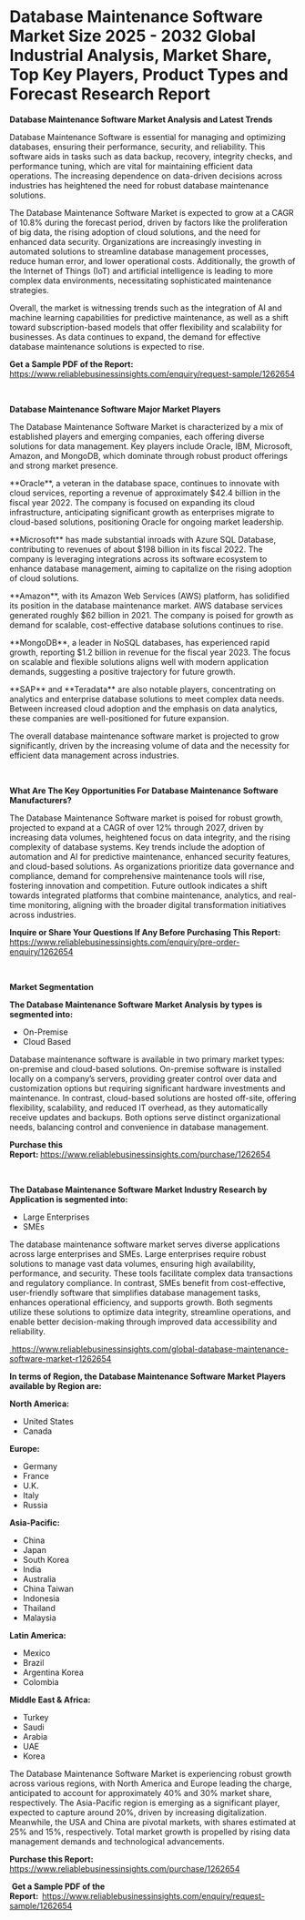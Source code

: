 <p><h1>Database Maintenance Software Market Size 2025 - 2032 Global Industrial Analysis, Market Share, Top Key Players, Product Types and Forecast Research Report</h1></p><p><strong>Database Maintenance Software Market Analysis and Latest Trends</strong></p>
<p><p>Database Maintenance Software is essential for managing and optimizing databases, ensuring their performance, security, and reliability. This software aids in tasks such as data backup, recovery, integrity checks, and performance tuning, which are vital for maintaining efficient data operations. The increasing dependence on data-driven decisions across industries has heightened the need for robust database maintenance solutions.</p><p>The Database Maintenance Software Market is expected to grow at a CAGR of 10.8% during the forecast period, driven by factors like the proliferation of big data, the rising adoption of cloud solutions, and the need for enhanced data security. Organizations are increasingly investing in automated solutions to streamline database management processes, reduce human error, and lower operational costs. Additionally, the growth of the Internet of Things (IoT) and artificial intelligence is leading to more complex data environments, necessitating sophisticated maintenance strategies. </p><p>Overall, the market is witnessing trends such as the integration of AI and machine learning capabilities for predictive maintenance, as well as a shift toward subscription-based models that offer flexibility and scalability for businesses. As data continues to expand, the demand for effective database maintenance solutions is expected to rise.</p></p>
<p><strong>Get a Sample PDF of the Report:&nbsp;</strong> <a href="https://www.reliablebusinessinsights.com/enquiry/request-sample/1262654?utm_campaign=2924&utm_medium=2&utm_source=Github&utm_content=ia&utm_term=20042025&utm_id=database-maintenance-software">https://www.reliablebusinessinsights.com/enquiry/request-sample/1262654</a></p>
<p>&nbsp;</p>
<p><strong>Database Maintenance Software Major Market Players</strong></p>
<p><p>The Database Maintenance Software Market is characterized by a mix of established players and emerging companies, each offering diverse solutions for data management. Key players include Oracle, IBM, Microsoft, Amazon, and MongoDB, which dominate through robust product offerings and strong market presence.</p><p>**Oracle**, a veteran in the database space, continues to innovate with cloud services, reporting a revenue of approximately $42.4 billion in the fiscal year 2022. The company is focused on expanding its cloud infrastructure, anticipating significant growth as enterprises migrate to cloud-based solutions, positioning Oracle for ongoing market leadership.</p><p>**Microsoft** has made substantial inroads with Azure SQL Database, contributing to revenues of about $198 billion in its fiscal 2022. The company is leveraging integrations across its software ecosystem to enhance database management, aiming to capitalize on the rising adoption of cloud solutions.</p><p>**Amazon**, with its Amazon Web Services (AWS) platform, has solidified its position in the database maintenance market. AWS database services generated roughly $62 billion in 2021. The company is poised for growth as demand for scalable, cost-effective database solutions continues to rise.</p><p>**MongoDB**, a leader in NoSQL databases, has experienced rapid growth, reporting $1.2 billion in revenue for the fiscal year 2023. The focus on scalable and flexible solutions aligns well with modern application demands, suggesting a positive trajectory for future growth.</p><p>**SAP** and **Teradata** are also notable players, concentrating on analytics and enterprise database solutions to meet complex data needs. Between increased cloud adoption and the emphasis on data analytics, these companies are well-positioned for future expansion.</p><p>The overall database maintenance software market is projected to grow significantly, driven by the increasing volume of data and the necessity for efficient data management across industries.</p></p>
<p>&nbsp;</p>
<p><strong>What Are The Key Opportunities For Database Maintenance Software Manufacturers?</strong></p>
<p><p>The Database Maintenance Software market is poised for robust growth, projected to expand at a CAGR of over 12% through 2027, driven by increasing data volumes, heightened focus on data integrity, and the rising complexity of database systems. Key trends include the adoption of automation and AI for predictive maintenance, enhanced security features, and cloud-based solutions. As organizations prioritize data governance and compliance, demand for comprehensive maintenance tools will rise, fostering innovation and competition. Future outlook indicates a shift towards integrated platforms that combine maintenance, analytics, and real-time monitoring, aligning with the broader digital transformation initiatives across industries.</p></p>
<p><strong>Inquire or Share Your Questions If Any Before Purchasing This Report:</strong> <a href="https://www.reliablebusinessinsights.com/enquiry/pre-order-enquiry/1262654?utm_campaign=2924&utm_medium=2&utm_source=Github&utm_content=ia&utm_term=20042025&utm_id=database-maintenance-software">https://www.reliablebusinessinsights.com/enquiry/pre-order-enquiry/1262654</a></p>
<p>&nbsp;</p>
<p><strong>Market Segmentation</strong></p>
<p><strong>The Database Maintenance Software Market Analysis by types is segmented into:</strong></p>
<p><ul><li>On-Premise</li><li>Cloud Based</li></ul></p>
<p><p>Database maintenance software is available in two primary market types: on-premise and cloud-based solutions. On-premise software is installed locally on a company’s servers, providing greater control over data and customization options but requiring significant hardware investments and maintenance. In contrast, cloud-based solutions are hosted off-site, offering flexibility, scalability, and reduced IT overhead, as they automatically receive updates and backups. Both options serve distinct organizational needs, balancing control and convenience in database management.</p></p>
<p><strong>Purchase this Report:&nbsp;</strong><a href="https://www.reliablebusinessinsights.com/purchase/1262654?utm_campaign=2924&utm_medium=2&utm_source=Github&utm_content=ia&utm_term=20042025&utm_id=database-maintenance-software">https://www.reliablebusinessinsights.com/purchase/1262654</a></p>
<p>&nbsp;</p>
<p><strong>The Database Maintenance Software Market Industry Research by Application is segmented into:</strong></p>
<p><ul><li>Large Enterprises</li><li>SMEs</li></ul></p>
<p><p>The database maintenance software market serves diverse applications across large enterprises and SMEs. Large enterprises require robust solutions to manage vast data volumes, ensuring high availability, performance, and security. These tools facilitate complex data transactions and regulatory compliance. In contrast, SMEs benefit from cost-effective, user-friendly software that simplifies database management tasks, enhances operational efficiency, and supports growth. Both segments utilize these solutions to optimize data integrity, streamline operations, and enable better decision-making through improved data accessibility and reliability.</p></p>
<p><a href="https://www.reliablebusinessinsights.com/global-database-maintenance-software-market-r1262654?utm_campaign=2924&utm_medium=2&utm_source=Github&utm_content=ia&utm_term=20042025&utm_id=database-maintenance-software">&nbsp;https://www.reliablebusinessinsights.com/global-database-maintenance-software-market-r1262654</a></p>
<p><strong>In terms of Region, the Database Maintenance Software Market Players available by Region are:</strong></p>
<p>
    <p> <strong> North America: </strong>
        <ul>
            <li>United States</li>
            <li>Canada</li>
        </ul>
        </p> 
    <p> <strong> Europe: </strong>
        <ul>
            <li>Germany</li>
            <li>France</li>
            <li>U.K.</li>
            <li>Italy</li>
            <li>Russia</li>
        </ul>
        </p> 
    <p> <strong> Asia-Pacific: </strong>
        <ul>
            <li>China</li>
            <li>Japan</li>
            <li>South Korea</li>
            <li>India</li>
            <li>Australia</li>
            <li>China Taiwan</li>
            <li>Indonesia</li>
            <li>Thailand</li>
            <li>Malaysia</li>
        </ul>
        </p> 
    <p> <strong> Latin America: </strong>
        <ul>
            <li>Mexico</li>
            <li>Brazil</li>
            <li>Argentina Korea</li>
            <li>Colombia</li>
        </ul>
        </p> 
    <p> <strong> Middle East & Africa: </strong>
        <ul>
            <li>Turkey</li>
            <li>Saudi</li>
            <li>Arabia</li>
            <li>UAE</li>
            <li>Korea</li>
        </ul>
    </p>
    </p>
<p><p>The Database Maintenance Software Market is experiencing robust growth across various regions, with North America and Europe leading the charge, anticipated to account for approximately 40% and 30% market share, respectively. The Asia-Pacific region is emerging as a significant player, expected to capture around 20%, driven by increasing digitalization. Meanwhile, the USA and China are pivotal markets, with shares estimated at 25% and 15%, respectively. Total market growth is propelled by rising data management demands and technological advancements.</p></p>
<p><strong>Purchase this Report: </strong><a href="https://www.reliablebusinessinsights.com/purchase/1262654?utm_campaign=2924&utm_medium=2&utm_source=Github&utm_content=ia&utm_term=20042025&utm_id=database-maintenance-software">https://www.reliablebusinessinsights.com/purchase/1262654</a></p>
<p>&nbsp;<strong>Get a Sample PDF of the Report:&nbsp;&nbsp;</strong><a href="https://www.reliablebusinessinsights.com/enquiry/request-sample/1262654?utm_campaign=2924&utm_medium=2&utm_source=Github&utm_content=ia&utm_term=20042025&utm_id=database-maintenance-software">https://www.reliablebusinessinsights.com/enquiry/request-sample/1262654</a></p>
<p><strong></strong></p>
<p><p></p><p></p><p></p></p>